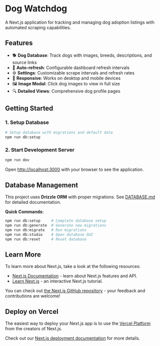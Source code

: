 # Dog Watchdog

A Next.js application for tracking and managing dog adoption listings with automated scraping capabilities.

## Features

- 🐕 **Dog Database**: Track dogs with images, breeds, descriptions, and source links
- 🔄 **Auto-refresh**: Configurable dashboard refresh intervals
- ⚙️ **Settings**: Customizable scrape intervals and refresh rates
- 📱 **Responsive**: Works on desktop and mobile devices
- 🖼️ **Image Modal**: Click dog images to view in full size
- 🔍 **Detailed Views**: Comprehensive dog profile pages

## Getting Started

### 1. Setup Database

```bash
# Setup database with migrations and default data
npm run db:setup
```

### 2. Start Development Server

```bash
npm run dev
```

Open [http://localhost:3000](http://localhost:3000) with your browser to see the application.

## Database Management

This project uses **Drizzle ORM** with proper migrations. See [DATABASE.md](./DATABASE.md) for detailed documentation.

**Quick Commands:**

```bash
npm run db:setup     # Complete database setup
npm run db:generate  # Generate new migrations
npm run db:migrate   # Run migrations
npm run db:studio    # Open database GUI
npm run db:reset     # Reset database
```

## Learn More

To learn more about Next.js, take a look at the following resources:

- [Next.js Documentation](https://nextjs.org/docs) - learn about Next.js features and API.
- [Learn Next.js](https://nextjs.org/learn) - an interactive Next.js tutorial.

You can check out [the Next.js GitHub repository](https://github.com/vercel/next.js) - your feedback and contributions are welcome!

## Deploy on Vercel

The easiest way to deploy your Next.js app is to use the [Vercel Platform](https://vercel.com/new?utm_medium=default-template&filter=next.js&utm_source=create-next-app&utm_campaign=create-next-app-readme) from the creators of Next.js.

Check out our [Next.js deployment documentation](https://nextjs.org/docs/app/building-your-application/deploying) for more details.
